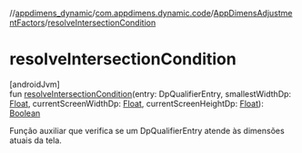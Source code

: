 //[appdimens_dynamic](../../../index.md)/[com.appdimens.dynamic.code](../index.md)/[AppDimensAdjustmentFactors](index.md)/[resolveIntersectionCondition](resolve-intersection-condition.md)

# resolveIntersectionCondition

[androidJvm]\
fun [resolveIntersectionCondition](resolve-intersection-condition.md)(entry: DpQualifierEntry, smallestWidthDp: [Float](https://kotlinlang.org/api/core/kotlin-stdlib/kotlin/-float/index.html), currentScreenWidthDp: [Float](https://kotlinlang.org/api/core/kotlin-stdlib/kotlin/-float/index.html), currentScreenHeightDp: [Float](https://kotlinlang.org/api/core/kotlin-stdlib/kotlin/-float/index.html)): [Boolean](https://kotlinlang.org/api/core/kotlin-stdlib/kotlin/-boolean/index.html)

Função auxiliar que verifica se um DpQualifierEntry atende às dimensões atuais da tela.
